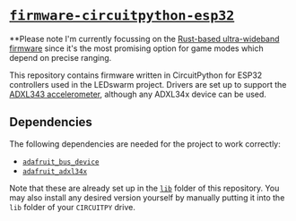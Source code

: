 # [`firmware-circuitpython-esp32`](https://github.com/spectrachrome/firmware-circuitpython-esp32)

**Please note I'm currently focussing on the [Rust-based ultra-wideband firmware](https://github.com/spectrachrome/firmware-rust-esp32-uwb) since it's the most promising option for game modes which depend on precise ranging.

This repository contains firmware written in CircuitPython for ESP32 controllers used in the LEDswarm project. Drivers are set up to support the [ADXL343 accelerometer](https://www.analog.com/en/products/adxl343.html), although any ADXL34x device can be used.

## Dependencies

The following dependencies are needed for the project to work correctly:

* [`adafruit_bus_device`](https://github.com/adafruit/Adafruit_CircuitPython_BusDevice)
* [`adafruit_adxl34x`](https://github.com/adafruit/Adafruit_CircuitPython_ADXL34x)

Note that these are already set up in the [`lib`](https://github.com/spectrachrome/firmware-circuitpython-esp32/tree/main/lib) folder of this repository. You may also install any desired version yourself by manually putting it into the `lib` folder of your `CIRCUITPY` drive.

